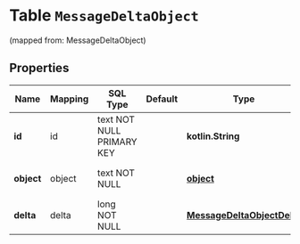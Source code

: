 
# Table `MessageDeltaObject`
(mapped from: MessageDeltaObject)

## Properties
Name | Mapping | SQL Type | Default | Type | Description | Notes
---- | ------- | -------- | ------- | ---- | ----------- | -----
**id** | id | text NOT NULL PRIMARY KEY |  | **kotlin.String** | The identifier of the message, which can be referenced in API endpoints. | 
**object** | object | text NOT NULL |  | [**object**](#Object) | The object type, which is always &#x60;thread.message.delta&#x60;. | 
**delta** | delta | long NOT NULL |  | [**MessageDeltaObjectDelta**](MessageDeltaObjectDelta.md) |  |  [foreignkey]






